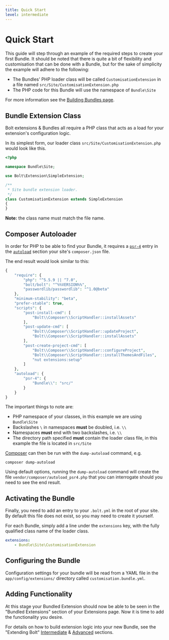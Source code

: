 ```yaml
---
title: Quick Start
level: intermediate
---
```

Quick Start
===========

This guide will step through an example of the required steps to create your
first Bundle. It should be noted that there is quite a bit of flexibility and
customisation that can be done with a Bundle, but for the sake of simplicity
the example will adhere to the following:

 - The Bundles' PHP loader class will be called `CustomisationExtension` in a file
   named `src/Site/CustomisationExtension.php`
 - The PHP code for this Bundle will use the namespace of `Bundle\Site`

For more information see the [Building Bundles page](building-bundles).


Bundle Extension Class
----------------------

Bolt extensions & Bundles all require a PHP class that acts as a load for your
extension's configuration logic.

In its simplest form, our loader class `src/Site/CustomisationExtension.php` would
look like this.

```php
<?php

namespace Bundle\Site;

use Bolt\Extension\SimpleExtension;

/**
 * Site bundle extension loader.
 */
class CustomisationExtension extends SimpleExtension
{
}
```

<p class="note"><strong>Note:</strong> the class name must match the file name.</p>


Composer Autoloader
-------------------

In order for PHP to be able to find your Bundle, it requires a [`psr-4`][psr-4]
entry in the [`autoload`][autoload] section your site's `composer.json` file.

The end result would look similar to this:

```php
{
    "require": {
        "php": "^5.5.9 || ^7.0",
        "bolt/bolt": "^%%VERSION%%",
        "passwordlib/passwordlib": "^1.0@beta"
    },
    "minimum-stability": "beta",
    "prefer-stable": true,
    "scripts": {
        "post-install-cmd": [
            "Bolt\\Composer\\ScriptHandler::installAssets"
        ],
        "post-update-cmd": [
            "Bolt\\Composer\\ScriptHandler::updateProject",
            "Bolt\\Composer\\ScriptHandler::installAssets"
        ],
        "post-create-project-cmd": [
            "Bolt\\Composer\\ScriptHandler::configureProject",
            "Bolt\\Composer\\ScriptHandler::installThemesAndFiles",
            "nut extensions:setup"
        ]
    },
    "autoload": {
        "psr-4": {
            "Bundle\\": "src/"
        }
    }
}
```

The important things to note are:
 - PHP namespace of your classes, in this example we are using `Bundle\Site`
 - Backslashes `\` in namespaces **must** be doubled, i.e. `\\`
 - Namespaces **must** end with two backslashes, i.e. `\\`
 - The directory path specified **must** contain the loader class file, in
   this example the file is located in `src/Site`

[Composer][composer] can then be run with the `dump-autoload` command, e.g.

```
composer dump-autoload
```

Using default options, running the `dump-autoload` command will create the file
`vendor/composer/autoload_psr4.php` that you can interrogate should you need to
see the end result.


Activating the Bundle
---------------------

Finally, you need to add an entry to your `.bolt.yml` in the root of your site.
By default this file does not exist, so you may need to create it yourself.

For each Bundle, simply add a line under the `extensions` key, with the fully
qualified class name of the loader class.

```yml
extensions:
    - Bundle\Site\CustomisationExtension
```


Configuring the Bundle
----------------------

Configuration settings for your bundle will be read from a YAML file in
the `app/config/extensions/` directory called `customisation.bundle.yml`.


Adding Functionality
--------------------

At this stage your Bundled Extension should now be able to be seen in the
"Bundled Extensions" section of your Extensions page. Now it is time to add
the functionality you desire.

For details on how to build extension logic into your new Bundle, see the
"Extending Bolt" [Intermediate][intermediate] & [Advanced][advanced] sections.


[composer]: https://getcomposer.org/download/
[autoload]: https://getcomposer.org/doc/04-schema.md#psr-4
[psr-4]: http://www.php-fig.org/psr/psr-4/
[intermediate]: /extensions/intermediate
[advanced]: /extensions/advanced
